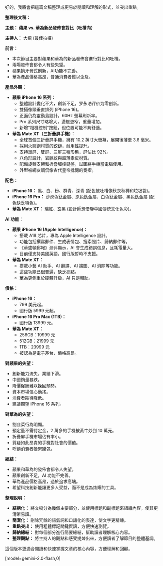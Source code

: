 好的，我將會把這篇文稿整理成更易於閱讀和理解的形式，並突出重點。

**整理後文稿：**

**主題： 蘋果 vs. 華為新品發佈會對比（吐槽向）**

**主持人：** 大飛 (最佳拍檔)

**前言：**

*   本次節目主要對蘋果和華為的新品發佈會進行對比和吐槽。
*   兩場發佈會都令人有些失望。
*   蘋果擠牙膏式創新，AI功能不完善。
*   華為產品價格高昂，普通消費者難以企及。

**產品外觀：**

*   **蘋果 iPhone 16 系列：**
    *   整體設計變化不大，創新不足，罗永浩评价为零创新。
    *   雙攝像頭垂直排列 (iPhone 16)。
    *   正面仍為靈動島設計，60Hz 螢幕刷新率。
    *   Pro 系列尺寸略增大，邊框更窄，重量增加。
    *   新增"相機控制"按鈕，但位置可能不夠舒適。
*   **華為 Mate XT（三折疊屏手機）：**
    *   全球首個三折疊屏手機，擁有 10.2 英寸大螢幕，展開後薄至 3.6 毫米。
    *   採用火箭鋼材質的鉸鏈，耐用性提升。
    *   支持單屏、雙屏、三屏三種形態，屏佔比 92%。
    *   八角形設計，岩脈紋與超薄素皮材質。
    *   配備旋轉支架和折疊觸控鍵盤，試圖將手機當電腦使用。
    *   外型被網友調侃像古代皇帝批閱的奏摺。

**配色：**

*   **iPhone 16：** 黑、白、粉、群青、深青 (配色被吐槽像秋衣秋褲和垃圾袋)。
*   **iPhone 16 Pro：** 沙漠色鈦金屬、原色鈦金屬、白色鈦金屬、黑色鈦金屬 (配色缺乏特色)。
*   **華為 Mate XT：** 瑞紅、玄黑 (設計師想借鑒中國傳統文化色彩)。

**AI 功能：**

*   **蘋果 iPhone 16 (Apple Intelligence)：**
    *   搭載 A18 芯片，專為 Apple Intelligence 設計。
    *   功能包括撰寫郵件、生成表情包、搜索照片、歸納郵件等。
    *   《華盛頓郵報》测评顯示，AI 會生成錯誤信息，且耗電量大。
    *   目前僅支持美國英語，國行版暫時不支援。
*   **華為 Mate XT：**
    *   搭載小藝 AI 助手、AI 翻譯、AI 擴圖、AI 消除等功能。
    *   這些功能已很普遍，缺乏亮點。
    *   華為更側重於硬體升級，AI 只是輔助。

**價格：**

*   **iPhone 16：**
    *   799 美元起。
    *   國行版 5999 元起。
*   **iPhone 16 Pro Max (1TB)：**
    *   國行版 13999 元。
*   **華為 Mate XT：**
    *   256GB：19999 元
    *   512GB：21999 元
    *   1TB：23999 元
    *   被認為是電子茅台，價格高昂。

**對蘋果的失望：**

*   創新能力流失，業績下滑。
*   中國銷量暴跌。
*   降價促銷難以挽回頹勢。
*   資本市場信心動搖。
*   消費者期待降低。
*   建議觀望 iPhone 16 系列。

**對華為的失望：**

*   割韭菜行為明顯。
*   預定量不需付定金，2 萬多的手機被黃牛炒到 10 萬元。
*   折疊屏手機市場佔有率小。
*   質疑如此昂貴的手機對社會的價值。
*   呼籲消費者捂緊錢包。

**總結：**

*   蘋果和華為的發佈會都令人失望。
*   蘋果創新不足，AI 功能不完善。
*   華為產品價格高昂，過於追求高端。
*   希望科技創新能讓更多人受益，而不是成為炫耀的工具。

**整理說明：**

*   **結構化：** 將文稿分為幾個主要部分，並使用標題和副標題來組織內容，使其更清晰易讀。
*   **簡潔化：** 刪除冗餘的語氣詞和口語化的表達，使文字更精煉。
*   **重點突出：** 使用粗體標記關鍵資訊，方便快速瀏覽。
*   **歸納總結：** 對每個部分進行簡要總結，幫助讀者理解核心內容。
*   **整理觀點：** 將主持人的觀點和感受提煉出來，方便讀者了解節目的整體基調。

這個版本更適合閱讀和快速掌握文章的核心內容，方便理解和回顧。

[model=gemini-2.0-flash,0]
